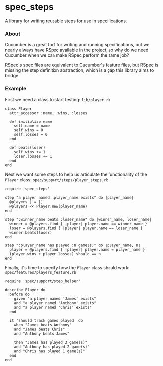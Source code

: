 spec_steps
==========

A library for writing reusable steps for use in specifications.

### About

Cucumber is a great tool for writing and running specifications, but we nearly always have RSpec available in the project, so why do we need Cucumber when we can make RSpec perform the same job?

RSpec's spec files are equivalent to Cucumber's feature files, but RSpec is missing the step definition abstraction, which is a gap this library aims to bridge.

### Example

First we need a class to start testing: `lib/player.rb`

    class Player
      attr_accessor :name, :wins, :losses

      def initialize name
        self.name = name
        self.wins = 0
        self.losses = 0
      end

      def beats(loser)
        self.wins += 1
        loser.losses += 1
      end
    end

Next we want some steps to help us articulate the functionality of the `Player` class: `spec/support/steps/player_steps.rb`

    require 'spec_steps'

    step "a player named :player_name exists" do |player_name|
      @players ||= []
      @players << Player.new(player_name)
    end

    step ":winner_name beats :loser_name" do |winner_name, loser_name|
      winner = @players.find { |player| player.name == winner_name }
      loser = @players.find { |player| player.name == loser_name }
      winner.beats(loser)
    end

    step ":player_name has played :n game(s)" do |player_name, n|
      player = @players.find { |player| player.name = player_name }
      (player.wins + player.losses).should == n
    end

Finally, it's time to specify how the `Player` class should work: `spec/features/players_feature.rb`

    require 'spec/support/step_helper'

    describe Player do
      before do
        given "a player named 'James' exists"
        and "a player named 'Anthony' exists"
        and "a player named 'Chris' exists"
      end

      it 'should track games played' do
        when "James beats Anthony"
        and "James beats Chris"
        and "Anthony beats James"

        then "James has played 3 game(s)"
        and "Anthony has played 2 game(s)"
        and "Chris has played 1 game(s)"
      end
    end
